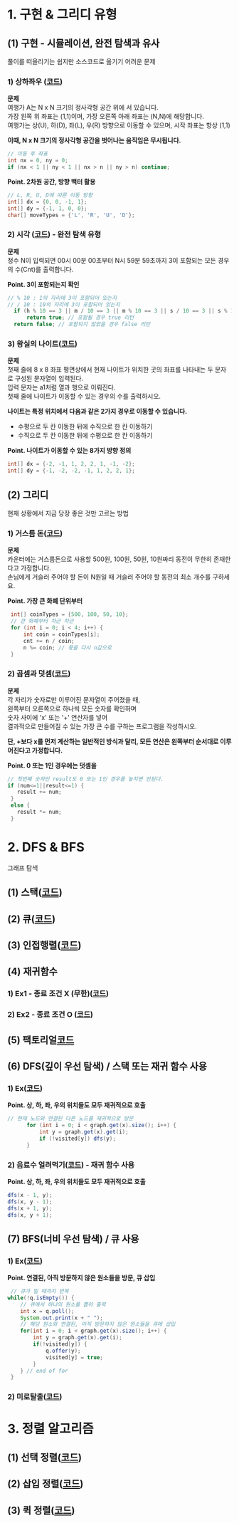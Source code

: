 # 1. 구현 & 그리디 유형
## (1) 구현 - 시뮬레이션, 완전 탐색과 유사
풀이를 떠올리기는 쉽지만 소스코드로 옮기기 어려운 문제

  ### 1) 상하좌우 ([코드](https://github.com/BYUNSUJUNG/2020.10.20_DongbinNa_Algorithm_JAVA/blob/master/src/Step02_Implementaion/UpDownLeftRight.java))
  **문제**  
  여행가 A는 N x N 크기의 정사각형 공간 위에 서 있습니다.  
  가장 왼쪽 위 좌표는 (1,1)이며, 가장 오른쪽 아래 좌표는 (N,N)에 해당합니다.  
  여행가는 상(U), 하(D), 좌(L), 우(R) 방향으로 이동할 수 있으며, 시작 좌표는 항상 (1,1) 
  
  **이때, N x N 크기의 정사각형 공간을 벗어나는 움직임은 무시됩니다.**
  ```java
  // 이동 후 좌표 
  int nx = 0, ny = 0;
  if (nx < 1 || ny < 1 || nx > n || ny > n) continue;
  ```
  **Point. 2차원 공간, 방향 백터 활용**
  ```java
  // L, R, U, D에 따른 이동 방향 
  int[] dx = {0, 0, -1, 1};
  int[] dy = {-1, 1, 0, 0};
  char[] moveTypes = {'L', 'R', 'U', 'D'};
  ```

  ### 2) 시각 ([코드](https://github.com/BYUNSUJUNG/2020.10.20_DongbinNa_Algorithm_JAVA/blob/master/src/Step02_Implementaion/Time.java)) - 완전 탐색 유형
  **문제**  
  정수 N이 입력되면 00시 00분 00초부터 N시 59분 59초까지 3이 포함되는 모든 경우의 수(Cnt)를 출력합니다.  
  
  **Point. 3이 포함되는지 확인**
  ```java
  // % 10 : 1의 자리에 3이 포함되어 있는지
  // / 10 : 10의 자리에 3이 포함되어 있는지
    if (h % 10 == 3 || m / 10 == 3 || m % 10 == 3 || s / 10 == 3 || s % 10 == 3)
        return true; // 포함될 경우 true 리턴
    return false; // 포함되지 않았을 경우 false 리턴
  ```
  
  ### 3) 왕실의 나이트([코드](https://github.com/BYUNSUJUNG/2020.10.20_DongbinNa_Algorithm_JAVA/blob/master/src/Step02_Implementaion/RoyalHousehold.java))
  **문제**    
  첫째 줄에 8 x 8 좌표 평면상에서 현재 나이트가 위치한 곳의 좌표를 나타내는 두 문자로 구성된 문자열이 입력된다.  
  입력 문자는 a1처럼 열과 행으로 이뤄진다.  
  첫째 줄에 나이트가 이동할 수 있는 경우의 수를 출력하시오.   
  
  **나이트는 특정 위치에서 다음과 같은 2가지 경우로 이동할 수 있습니다.**
  * 수평으로 두 칸 이동한 뒤에 수직으로 한 칸 이동하기
  * 수직으로 두 칸 이동한 뒤에 수평으로 한 칸 이동하기
  
  **Point. 나이트가 이동할 수 있는 8가지 방향 정의**
  ```java
  int[] dx = {-2, -1, 1, 2, 2, 1, -1, -2};
  int[] dy = {-1, -2, -2, -1, 1, 2, 2, 1};
  ```
## (2) 그리디  
현재 상황에서 지금 당장 좋은 것만 고르는 방법

 ### 1) 거스름 돈([코드](https://github.com/BYUNSUJUNG/2020.10.20_DongbinNa_Algorithm_JAVA/blob/master/src/Step02_Greedy/Change.java))
 **문제**    
 카운터에는 거스름돈으로 사용할 500원, 100원, 50원, 10원짜리 동전이 무한히 존재한다고 가정합니다.  
 손님에게 거슬러 주어야 할 돈이 N원일 때 거슬러 주어야 할 동전의 최소 개수를 구하세요.  
 
 **Point. 가장 큰 화폐 단위부터**  
 ```java
  int[] coinTypes = {500, 100, 50, 10};
  // 큰 화폐부터 차근 차근
  for (int i = 0; i < 4; i++) {
      int coin = coinTypes[i];
      cnt += n / coin;
      n %= coin; // 몫을 다시 n값으로
  }
 ```
 ### 2) 곱셈과 덧셈([코드](https://github.com/BYUNSUJUNG/2020.10.20_DongbinNa_Algorithm_JAVA/blob/master/src/Step02_Greedy/MultiplicationOrAddition.java))
 **문제**  
 각 자리가 숫자로만 이루어진 문자열이 주어졌을 때,  
 왼쪽부터 오른쪽으로 하나씩 모든 숫자를 확인하며  
 숫자 사이에 'x' 또는 '+' 연산자를 넣어  
 결과적으로 만들어질 수 있는 가장 큰 수를 구하는 프로그램을 작성하시오.

 **단, +보다 x를 먼저 계산하는 일반적인 방식과 달리, 모든 연산은 왼쪽부터 순서대로 이루어진다고 가정합니다.**  
 
 **Point. 0 또는 1인 경우에는 덧셈을**  
 ```java
 // 첫번째 숫자인 result도 0 또는 1인 경우를 놓치면 안된다.
 if (num<=1||result<=1) {
    result += num;
  }
  else {
    result *= num;
  }
 ```
 
# 2. DFS & BFS
그래프 탐색 

## (1) 스택([코드](https://github.com/BYUNSUJUNG/2020.10.20_DongbinNa_Algorithm_JAVA/blob/master/src/Step03/StackEx.java))
## (2) 큐([코드](https://github.com/BYUNSUJUNG/2020.10.20_DongbinNa_Algorithm_JAVA/blob/master/src/Step03/QueueEx.java))
## (3) 인접행렬([코드](https://github.com/BYUNSUJUNG/2020.10.20_DongbinNa_Algorithm_JAVA/blob/master/src/Step03/AdjacencyMatrixEx.java))
## (4) 재귀함수
  ### 1) Ex1 - 종료 조건 X (무한)([코드](https://github.com/BYUNSUJUNG/2020.10.20_DongbinNa_Algorithm_JAVA/blob/master/src/Step03/RecursiveFunctionEx1.java))
  ### 2) Ex2 - 종료 조건 O ([코드](https://github.com/BYUNSUJUNG/2020.10.20_DongbinNa_Algorithm_JAVA/blob/master/src/Step03/RecursiveFunctionEx2.java))
## (5) 팩토리얼[코드](https://github.com/BYUNSUJUNG/2020.10.20_DongbinNa_Algorithm_JAVA/blob/master/src/Step03/FactorialEx.java)
## (6) DFS(깊이 우선 탐색) / 스택 또는 재귀 함수 사용
  ### 1) Ex([코드](https://github.com/BYUNSUJUNG/2020.10.20_DongbinNa_Algorithm_JAVA/blob/master/src/Step03/DFS_Ex.java))
  
  **Point. 상, 하, 좌, 우의 위치들도 모두 재귀적으로 호출**
  ```java
  // 현재 노드와 연결된 다른 노드를 재귀적으로 방문
        for (int i = 0; i < graph.get(x).size(); i++) {
            int y = graph.get(x).get(i);
            if (!visited[y]) dfs(y);
        }
  ```
   
  ### 2) 음료수 얼려먹기([코드](https://github.com/BYUNSUJUNG/2020.10.20_DongbinNa_Algorithm_JAVA/blob/master/src/Step03/DFS_Drink.java)) - 재귀 함수 사용
  
  **Point. 상, 하, 좌, 우의 위치들도 모두 재귀적으로 호출**
  ```java
  dfs(x - 1, y);
  dfs(x, y - 1);
  dfs(x + 1, y);
  dfs(x, y + 1);
  ```
  
## (7) BFS(너비 우선 탐색) / 큐 사용
  ### 1) Ex([코드](https://github.com/BYUNSUJUNG/2020.10.20_DongbinNa_Algorithm_JAVA/blob/master/src/Step03/BFS_Ex.java))
  
  **Point. 연결된, 아직 방문하지 않은 원소들을 방문, 큐 삽입**
  ```java
   // 큐가 빌 때까지 반복
  while(!q.isEmpty()) {
      // 큐에서 하나의 원소를 뽑아 출력
      int x = q.poll();
      System.out.print(x + " ");
      // 해당 원소와 연결된, 아직 방문하지 않은 원소들을 큐에 삽입
      for(int i = 0; i < graph.get(x).size(); i++) {
          int y = graph.get(x).get(i);
          if(!visited[y]) {
              q.offer(y);
              visited[y] = true;
          }
      } // end of for
   }
   ```
  
  ### 2) 미로탈출([코드](https://github.com/BYUNSUJUNG/2020.10.20_DongbinNa_Algorithm_JAVA/blob/master/src/Step03/BFS_EscapeTheMaze.java))
# 3. 정렬 알고리즘
## (1) 선택 정렬([코드](https://github.com/BYUNSUJUNG/2020.10.20_DongbinNa_Algorithm_JAVA/blob/master/src/Step04/SelectionSort.java))
## (2) 삽입 정렬([코드](https://github.com/BYUNSUJUNG/2020.10.20_DongbinNa_Algorithm_JAVA/blob/master/src/Step04/InsertSort.java))
## (3) 퀵 정렬([코드](https://github.com/BYUNSUJUNG/2020.10.20_DongbinNa_Algorithm_JAVA/blob/master/src/Step04/QuickSort.java))

